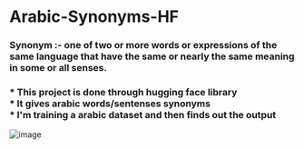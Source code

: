 # Arabic-Synonyms-HF

<h3> Synonym :- one of two or more words or expressions of the same language that have the same or nearly the same meaning in some or all senses. </h3>
<h3>
* This project is done through hugging face library<br>
* It gives arabic words/sentenses synonyms<br>
* I'm training a arabic dataset and then finds out the output<br>
</h3>


![image](https://user-images.githubusercontent.com/48207530/129199465-fb9c7cda-3a81-4b6a-b28d-d565e6f81a82.png)

